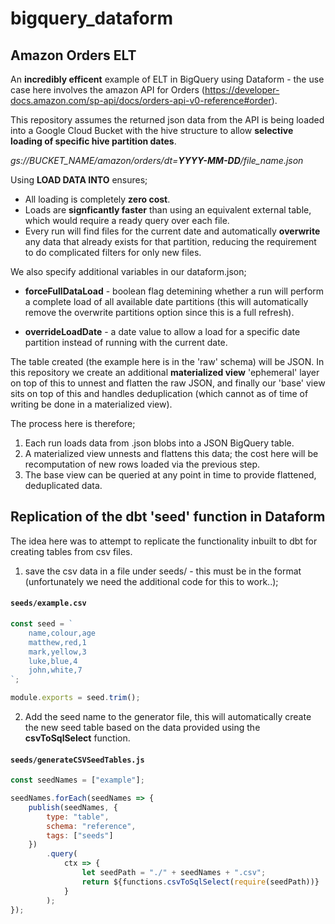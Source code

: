 # bigquery_dataform

## Amazon Orders ELT

An **incredibly efficent** example of ELT in BigQuery using Dataform - the use case here involves the amazon API for Orders (https://developer-docs.amazon.com/sp-api/docs/orders-api-v0-reference#order).


This repository assumes the returned json data from the API is being loaded into a Google Cloud Bucket with the hive structure to allow **selective loading of specific hive partition dates**.

*gs://BUCKET_NAME/amazon/orders/dt=**YYYY-MM-DD**/file_name.json*

Using **LOAD DATA INTO** ensures;

* All loading is completely **zero cost**.
* Loads are **signficantly faster** than using an equivalent external table, which would require a ready query over each file.
* Every run will find files for the current date and automatically **overwrite** any data that already exists for that partition, reducing the requirement to do complicated filters for only new files.


We also specify additional variables in our dataform.json;

* **forceFullDataLoad** - boolean flag detemining whether a run will perform a complete load of all available date partitions (this will automatically remove the overwrite partitions option since this is a full refresh).

* **overrideLoadDate** - a date value to allow a load for a specific date partition instead of running with the current date.

The table created (the example here is in the 'raw' schema) will be JSON. In this repository we create an additional **materialized view** 'ephemeral' layer on top of this to unnest and flatten the raw JSON, and finally our 'base' view sits on top of this and handles deduplication (which cannot as of time of writing be done in a materialized view).

The process here is therefore;

1. Each run loads data from .json blobs into a JSON BigQuery table.
2. A materialized view unnests and flattens this data; the cost here will be recomputation of new rows loaded via the previous step.
3. The base view can be queried at any point in time to provide flattened, deduplicated data. 


## Replication of the **dbt** 'seed' function in **Dataform**

The idea here was to attempt to replicate the functionality inbuilt to dbt for creating tables from csv files.

1. save the csv data in a file under seeds/ - this must be in the format (unfortunately we need the additional code for this to work..);

#### **`seeds/example.csv`**
``` js 
const seed = `
    name,colour,age
    matthew,red,1
    mark,yellow,3
    luke,blue,4
    john,white,7
`;

module.exports = seed.trim();
```

2. Add the seed name to the generator file, this will automatically create the new seed table based on the data provided using the **csvToSqlSelect** function.

#### **`seeds/generateCSVSeedTables.js`**
``` js 
const seedNames = ["example"];

seedNames.forEach(seedNames => {
    publish(seedNames, {
        type: "table",
        schema: "reference",
        tags: ["seeds"]
    })
        .query(
            ctx => {
                let seedPath = "./" + seedNames + ".csv";
                return ${functions.csvToSqlSelect(require(seedPath))}
            }
        );
});
```
